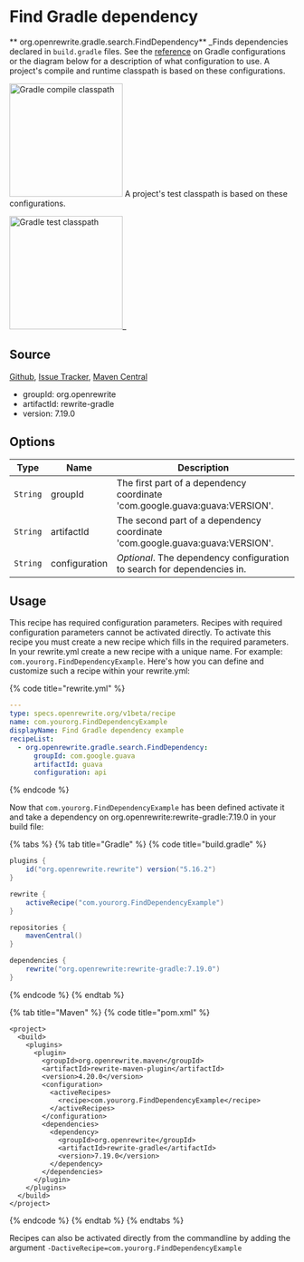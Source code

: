 # Find Gradle dependency

** org.openrewrite.gradle.search.FindDependency**
_Finds dependencies declared in `build.gradle` files. See the [reference](https://docs.gradle.org/current/userguide/java_library_plugin.html#sec:java_library_configurations_graph) on Gradle configurations or the diagram below for a description of what configuration to use. A project's compile and runtime classpath is based on these configurations.

<img alt="Gradle compile classpath" src="https://docs.gradle.org/current/userguide/img/java-library-ignore-deprecated-main.png" width="200px"/>
 A project's test classpath is based on these configurations.

<img alt="Gradle test classpath" src="https://docs.gradle.org/current/userguide/img/java-library-ignore-deprecated-test.png" width="200px"/>_

## Source

[Github](https://github.com/openrewrite/rewrite-gradle), [Issue Tracker](https://github.com/openrewrite/rewrite-gradle/issues), [Maven Central](https://search.maven.org/artifact/org.openrewrite/rewrite-gradle/7.19.0/jar)

* groupId: org.openrewrite
* artifactId: rewrite-gradle
* version: 7.19.0

## Options

| Type | Name | Description |
| -- | -- | -- |
| `String` | groupId | The first part of a dependency coordinate 'com.google.guava:guava:VERSION'. |
| `String` | artifactId | The second part of a dependency coordinate 'com.google.guava:guava:VERSION'. |
| `String` | configuration | *Optional*. The dependency configuration to search for dependencies in. |


## Usage

This recipe has required configuration parameters. Recipes with required configuration parameters cannot be activated directly. To activate this recipe you must create a new recipe which fills in the required parameters. In your rewrite.yml create a new recipe with a unique name. For example: `com.yourorg.FindDependencyExample`.
Here's how you can define and customize such a recipe within your rewrite.yml:

{% code title="rewrite.yml" %}
```yaml
---
type: specs.openrewrite.org/v1beta/recipe
name: com.yourorg.FindDependencyExample
displayName: Find Gradle dependency example
recipeList:
  - org.openrewrite.gradle.search.FindDependency:
      groupId: com.google.guava
      artifactId: guava
      configuration: api
```
{% endcode %}

Now that `com.yourorg.FindDependencyExample` has been defined activate it and take a dependency on org.openrewrite:rewrite-gradle:7.19.0 in your build file:

{% tabs %}
{% tab title="Gradle" %}
{% code title="build.gradle" %}
```groovy
plugins {
    id("org.openrewrite.rewrite") version("5.16.2")
}

rewrite {
    activeRecipe("com.yourorg.FindDependencyExample")
}

repositories {
    mavenCentral()
}

dependencies {
    rewrite("org.openrewrite:rewrite-gradle:7.19.0")
}
```
{% endcode %}
{% endtab %}

{% tab title="Maven" %}
{% code title="pom.xml" %}
```markup
<project>
  <build>
    <plugins>
      <plugin>
        <groupId>org.openrewrite.maven</groupId>
        <artifactId>rewrite-maven-plugin</artifactId>
        <version>4.20.0</version>
        <configuration>
          <activeRecipes>
            <recipe>com.yourorg.FindDependencyExample</recipe>
          </activeRecipes>
        </configuration>
        <dependencies>
          <dependency>
            <groupId>org.openrewrite</groupId>
            <artifactId>rewrite-gradle</artifactId>
            <version>7.19.0</version>
          </dependency>
        </dependencies>
      </plugin>
    </plugins>
  </build>
</project>
```
{% endcode %}
{% endtab %}
{% endtabs %}

Recipes can also be activated directly from the commandline by adding the argument `-DactiveRecipe=com.yourorg.FindDependencyExample`
